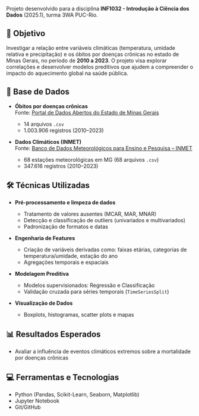
Projeto desenvolvido para a disciplina **INF1032 - Introdução à Ciência dos Dados** (2025.1), turma 3WA PUC-Rio.

## 🎯 Objetivo

Investigar a relação entre variáveis climáticas (temperatura, umidade relativa e precipitação) e os óbitos por doenças crônicas no estado de Minas Gerais, no período de **2010 a 2023**. O projeto visa explorar correlações e desenvolver modelos preditivos que ajudem a compreender o impacto do aquecimento global na saúde pública.

## 🧩 Base de Dados

- **Óbitos por doenças crônicas**  
  Fonte: [Portal de Dados Abertos do Estado de Minas Gerais](https://dados.mg.gov.br/dataset/dados_doencas_cronicas_ses)  
  - 14 arquivos `.csv`
  - 1.003.906 registros (2010–2023)

- **Dados Climáticos (INMET)**  
  Fonte: [Banco de Dados Meteorológicos para Ensino e Pesquisa – INMET](https://bdmep.inmet.gov.br/#)  
  - 68 estações meteorológicas em MG (68 arquivos `.csv`)
  - 347.616 registros (2010–2023)

## 🛠 Técnicas Utilizadas

- **Pré-processamento e limpeza de dados**
  - Tratamento de valores ausentes (MCAR, MAR, MNAR)
  - Detecção e classificação de outliers (univariados e multivariados)
  - Padronização de formatos e datas

- **Engenharia de Features**
  - Criação de variáveis derivadas como: faixas etárias, categorias de temperatura/umidade, estação do ano
  - Agregações temporais e espaciais

- **Modelagem Preditiva**
  - Modelos supervisionados: Regressão e Classificação
  - Validação cruzada para séries temporais (`TimeSeriesSplit`)

- **Visualização de Dados**
  - Boxplots, histogramas, scatter plots e mapas

## 📊 Resultados Esperados

- Avaliar a influência de eventos climáticos extremos sobre a mortalidade por doenças crônicas

## 💻 Ferramentas e Tecnologias

- Python (Pandas, Scikit-Learn, Seaborn, Matplotlib)
- Jupyter Notebook
- Git/GitHub
